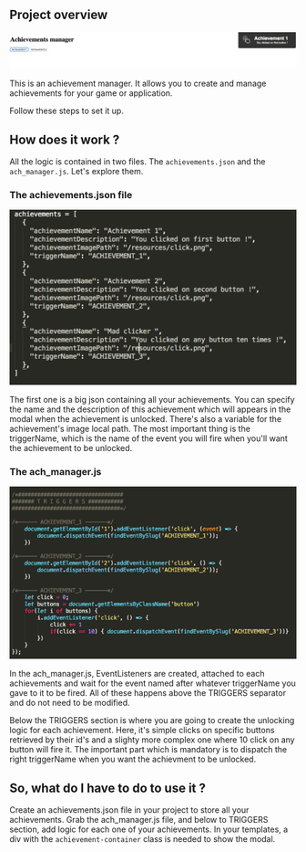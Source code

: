 ## Project overview

![alt text](./resources/modal_shown.png)

This is an achievement manager. It allows you to create and manage achievements for your game or application.

Follow these steps to set it up.

## How does it work ?

All the logic is contained in two files. The `achievements.json` and the `ach_manager.js`. Let's explore them.

### The achievements.json file

![alt text](./resources/achievements_json.png)

The first one is a big json containing all your achievements.
You can specify the name and the description of this achievement which will appears in the modal when the achievement is unlocked.
There's also a variable for the achievement's image local path.
The most important thing is the triggerName, which is the name of the event you will fire when you'll want the achievement to be unlocked.

### The ach_manager.js

![alt text](./resources/triggers.png)

In the ach_manager.js, EventListeners are created, attached to each achievements and wait for the event named after whatever triggerName you gave to it to be fired. All of these happens above the TRIGGERS separator and do not need to be modified.

Below the TRIGGERS section is where you are going to create the unlocking logic for each achievement. 
Here, it's simple clicks on  specific buttons retrieved by their id's and a slighty more complex one where 10 click on any button will fire it.
The important part which is mandatory is to dispatch the right triggerName when you want the achievment to be unlocked.

## So, what do I have to do to use it ?

Create an achievements.json file in your project to store all your achievements.
Grab the ach_manager.js file, and below to TRIGGERS section, add logic for each one of your achievements.
In your templates, a div with the `achievement-container` class is needed to show the modal.